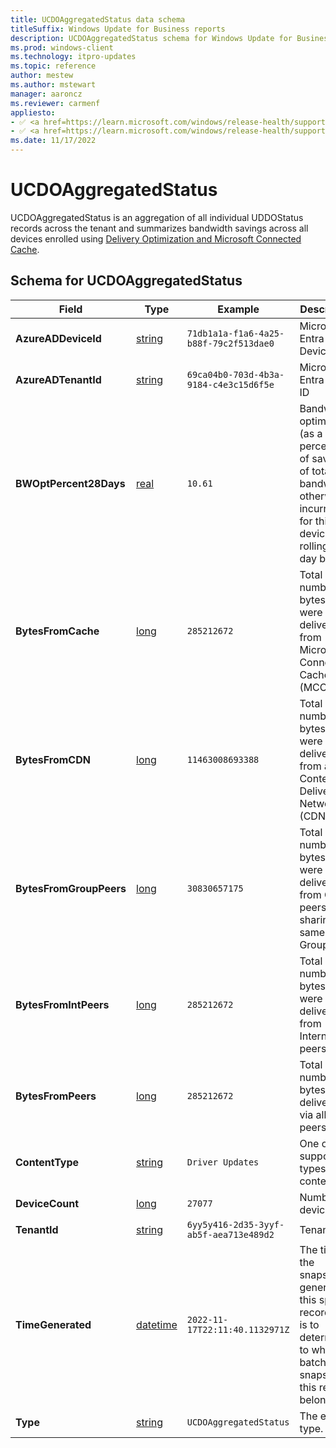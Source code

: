 ```yaml
---
title: UCDOAggregatedStatus data schema
titleSuffix: Windows Update for Business reports
description: UCDOAggregatedStatus schema for Windows Update for Business reports. UCDOAggregatedStatus is an aggregation of all UDDOStatus records across the tenant.
ms.prod: windows-client
ms.technology: itpro-updates
ms.topic: reference
author: mestew
ms.author: mstewart
manager: aaroncz
ms.reviewer: carmenf
appliesto: 
- ✅ <a href=https://learn.microsoft.com/windows/release-health/supported-versions-windows-client target=_blank>Windows 11</a>
- ✅ <a href=https://learn.microsoft.com/windows/release-health/supported-versions-windows-client target=_blank>Windows 10</a>	
ms.date: 11/17/2022
---
```


# UCDOAggregatedStatus
<!--37063317, 30141258, 37063041-->

UCDOAggregatedStatus is an aggregation of all individual UDDOStatus records across the tenant and summarizes bandwidth savings across all devices enrolled using [Delivery Optimization and Microsoft Connected Cache](/windows/deployment/do).

## Schema for UCDOAggregatedStatus

|Field |Type |Example |Description |
|---|---|---|---|
| **AzureADDeviceId** |  [string](/azure/kusto/query/scalar-data-types/string) | `71db1a1a-f1a6-4a25-b88f-79c2f513dae0` | Microsoft Entra Device ID |
| **AzureADTenantId** |  [string](/azure/kusto/query/scalar-data-types/string) | `69ca04b0-703d-4b3a-9184-c4e3c15d6f5e` | Microsoft Entra tenant ID |
| **BWOptPercent28Days** |  [real](/azure/kusto/query/scalar-data-types/real) | `10.61` | Bandwidth optimization (as a percentage of savings of total bandwidth otherwise incurred) for this device. A rolling 28-day basis.|
| **BytesFromCache** |  [long](/azure/kusto/query/scalar-data-types/long) | `285212672` | Total number of bytes that were delivered from Microsoft Connected Cache (MCC). |
| **BytesFromCDN** |  [long](/azure/kusto/query/scalar-data-types/long) | `11463008693388` | Total number of bytes that were delivered from a Content Delivery Network (CDN). |
| **BytesFromGroupPeers** |  [long](/azure/kusto/query/scalar-data-types/long) | `30830657175` | Total number of bytes that were delivered from Group peers, sharing the same GroupId. |
| **BytesFromIntPeers** |  [long](/azure/kusto/query/scalar-data-types/long) | `285212672` | Total number of bytes that were delivered from Internet peers. |
| **BytesFromPeers** |  [long](/azure/kusto/query/scalar-data-types/long) | `285212672` | Total number of bytes delivered via all peers. |
| **ContentType** |  [string](/azure/kusto/query/scalar-data-types/string) | `Driver Updates` | One of the supported types of content. |
| **DeviceCount** |  [long](/azure/kusto/query/scalar-data-types/long) | `27077` | Number of devices. |
| **TenantId** |  [string](/azure/kusto/query/scalar-data-types/string) | `6yy5y416-2d35-3yyf-ab5f-aea713e489d2` | Tenant ID |
| **TimeGenerated** |  [datetime](/azure/kusto/query/scalar-data-types/datetime) | `2022-11-17T22:11:40.1132971Z` | The time the snapshot generated this specific record. This is to determine to which batch snapshot this record belongs. |
| **Type** |  [string](/azure/kusto/query/scalar-data-types/string) | `UCDOAggregatedStatus` | The entity type. |
